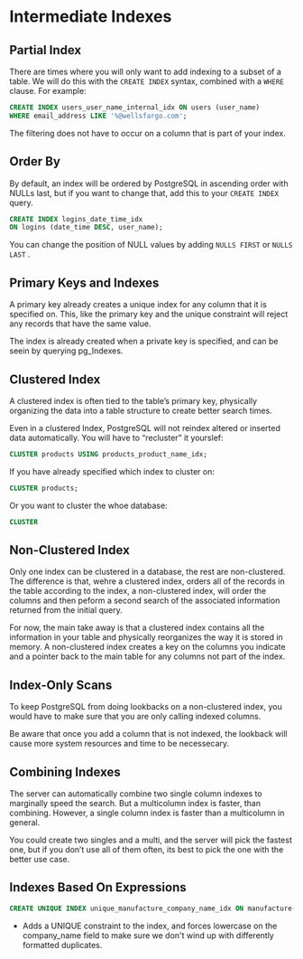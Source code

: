 # Intermediate Indexes

## Partial Index

There are times where you will only want to add indexing to a subset of a table. We will do this with the `CREATE INDEX` syntax, combined with a `WHERE` clause. For example:

```sql
CREATE INDEX users_user_name_internal_idx ON users (user_name)
WHERE email_address LIKE '%@wellsfargo.com';
```

The filtering does not have to occur on a column that is part of your index.

## Order By

By default, an index will be ordered by PostgreSQL in ascending order with NULLs last, but if you want to change that, add this to your `CREATE INDEX` query.

```sql
CREATE INDEX logins_date_time_idx
ON logins (date_time DESC, user_name);
```

You can change the position of NULL values by adding `NULLS FIRST` or `NULLS LAST` .

## Primary Keys and Indexes

A primary key already creates a unique index for any column that it is specified on. This, like the primary key and the unique constraint will reject any records that have the same value.

The index is already created when a private key is specified, and can be seein by querying pg_Indexes.

## Clustered Index

A clustered index is often tied to the table’s primary key, physically organizing the data into a table structure to create better search times.

Even in a clustered Index, PostgreSQL will not reindex altered or inserted data automatically. You will have to “recluster” it yourslef:

```sql
CLUSTER products USING products_product_name_idx;
```

If you have already specified which index to cluster on:

```sql
CLUSTER products;
```

Or you want to cluster the whoe database:

```sql
CLUSTER
```

## Non-Clustered Index

Only one index can be clustered in a database, the rest are non-clustered. The difference is that, wehre a clustered index, orders all of the records in the table according to the index, a non-clustered index, will order the columns and then peform a second search of the associated information returned from the initial query.

For now, the main take away is that a clustered index contains all the information in your table and physically reorganizes the way it is stored in memory. A non-clustered index creates a key on the columns you indicate and a pointer back to the main table for any columns not part of the index.

## Index-Only Scans

To keep PostgreSQL from doing lookbacks on a non-clustered index, you would have to make sure that you are only calling indexed columns.

Be aware that once you add a column that is not indexed, the lookback will cause more system resources and time to be necessecary.

## Combining Indexes

The server can automatically combine two single column indexes to marginally speed the search. But a multicolumn index is faster, than combining. However, a single column index is faster than a multicolumn in general.

You could create two singles and a multi, and the server will pick the fastest one, but if you don’t use all of them often, its best to pick the one with the better use case.

## Indexes Based On Expressions

```sql
CREATE UNIQUE INDEX unique_manufacture_company_name_idx ON manufacture(LOWER(company_name));
```

- Adds a UNIQUE constraint to the index, and forces lowercase on the company_name field to make sure we don't wind up with differently formatted duplicates.

